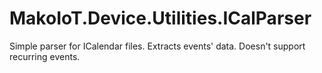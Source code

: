 # MakoIoT.Device.Utilities.ICalParser
Simple parser for ICalendar files. Extracts events' data. Doesn't support recurring events.
